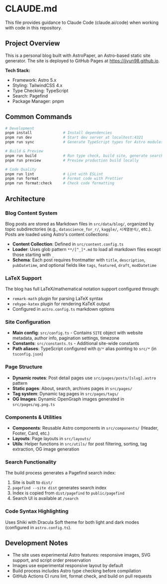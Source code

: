 # CLAUDE.md

This file provides guidance to Claude Code (claude.ai/code) when working with code in this repository.

## Project Overview

This is a personal blog built with AstroPaper, an Astro-based static site generator. The site is deployed to GitHub Pages at https://jjyun98.github.io.

**Tech Stack:**
- Framework: Astro 5.x
- Styling: TailwindCSS 4.x
- Type Checking: TypeScript
- Search: Pagefind
- Package Manager: pnpm

## Common Commands

```bash
# Development
pnpm install              # Install dependencies
pnpm run dev              # Start dev server at localhost:4321
pnpm run sync             # Generate TypeScript types for Astro modules

# Build & Preview
pnpm run build            # Run type check, build site, generate search index, copy pagefind to public/
pnpm run preview          # Preview production build locally

# Code Quality
pnpm run lint             # Lint with ESLint
pnpm run format           # Format code with Prettier
pnpm run format:check     # Check code formatting
```

## Architecture

### Blog Content System

Blog posts are stored as Markdown files in `src/data/blog/`, organized by topic subdirectories (e.g., `datascience_for_r/`, `kaggle/`, `시계열분석/`, etc.). Posts are loaded using Astro's content collections:

- **Content Collection**: Defined in `src/content.config.ts`
- **Loader**: Uses glob pattern `**/[^_]*.md` to load all markdown files except those starting with `_`
- **Schema**: Each post requires frontmatter with `title`, `description`, `pubDatetime`, and optional fields like `tags`, `featured`, `draft`, `modDatetime`

### LaTeX Support

The blog has full LaTeX/mathematical notation support configured through:
- `remark-math` plugin for parsing LaTeX syntax
- `rehype-katex` plugin for rendering KaTeX output
- Configured in `astro.config.ts` markdown options

### Site Configuration

- **Main config**: `src/config.ts` - Contains `SITE` object with website metadata, author info, pagination settings, timezone
- **Constants**: `src/constants.ts` - Additional site-wide constants
- **Path aliases**: TypeScript configured with `@/*` alias pointing to `src/*` (in `tsconfig.json`)

### Page Structure

- **Dynamic routes**: Post detail pages use `src/pages/posts/[slug].astro` pattern
- **Static pages**: About, search, archives pages in `src/pages/`
- **Tag system**: Dynamic tag pages in `src/pages/tags/`
- **OG Images**: Dynamic OpenGraph images generated in `src/pages/og.png.ts`

### Components & Utilities

- **Components**: Reusable Astro components in `src/components/` (Header, Footer, Card, etc.)
- **Layouts**: Page layouts in `src/layouts/`
- **Utils**: Helper functions in `src/utils/` for post filtering, sorting, tag extraction, OG image generation

### Search Functionality

The build process generates a Pagefind search index:
1. Site is built to `dist/`
2. `pagefind --site dist` generates search index
3. Index is copied from `dist/pagefind` to `public/pagefind`
4. Search UI is available at `/search`

### Code Syntax Highlighting

Uses Shiki with Dracula Soft theme for both light and dark modes (configured in `astro.config.ts`).

## Development Notes

- The site uses experimental Astro features: responsive images, SVG support, and script order preservation
- Images use experimental responsive layout by default
- Build process includes Astro type checking before compilation
- GitHub Actions CI runs lint, format check, and build on pull requests
